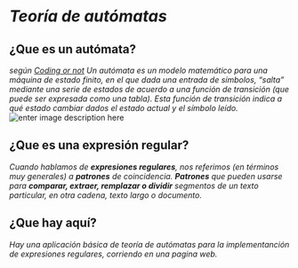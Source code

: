# ***Teoría de autómatas***

## ¿Que es un autómata?
*según [Coding or not](https://codingornot.com/que-es-un-automata) Un autómata es un modelo matemático para una máquina de estado finito, en el que dada una entrada de símbolos, “salta” mediante una serie de estados de acuerdo a una función de transición (que puede ser expresada como una tabla). Esta función de transición indica a qué estado cambiar dados el estado actual y el símbolo leído.*
![enter image description here](https://www.matesfacil.com/automatas-lenguajes/automatas-finitos/auto1-4.png)

## ¿Que es una expresión regular?
*Cuando hablamos de **expresiones regulares**, nos referimos (en términos muy generales) a **patrones** de coincidencia. **Patrones** que pueden usarse para **comparar, extraer, remplazar o dividir** segmentos de un texto particular, en otra _cadena, texto largo o documento._*

## ¿Que hay aquí?
*Hay una aplicación básica de teoría de autómatas para la implementanción de expresiones regulares, corriendo en una pagina web.*
